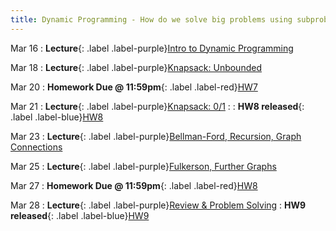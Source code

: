 ```yaml
---
title: Dynamic Programming - How do we solve big problems using subproblems? 
---
```


Mar 16
: **Lecture**{: .label .label-purple}[Intro to Dynamic Programming](#)

Mar 18
: **Lecture**{: .label .label-purple}[Knapsack: Unbounded](#)

Mar 20
: **Homework Due @ 11:59pm**{: .label .label-red}[HW7](#)

Mar 21
: **Lecture**{: .label .label-purple}[Knapsack: 0/1](#)
  :
: **HW8 released**{: .label .label-blue}[HW8](#)

Mar 23
: **Lecture**{: .label .label-purple}[Bellman-Ford, Recursion, Graph Connections](#)

Mar 25
: **Lecture**{: .label .label-purple}[Fulkerson, Further Graphs](#)

Mar 27
: **Homework Due @ 11:59pm**{: .label .label-red}[HW8](#)

Mar 28
: **Lecture**{: .label .label-purple}[Review & Problem Solving](#)
: **HW9 released**{: .label .label-blue}[HW9](#)